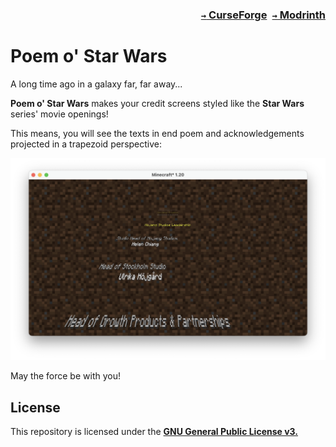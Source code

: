 ### <p align=right>[`→` CurseForge](https://www.curseforge.com/minecraft/mc-mods/modid)&ensp;[`→` Modrinth](https://modrinth.com/mod/modid)</p>

# Poem o' Star Wars

A long time ago in a galaxy far, far away...

**Poem o' Star Wars** makes your credit screens styled like the **Star Wars** series' movie openings!

This means, you will see the texts in end poem and acknowledgements projected in a trapezoid perspective:

![screenshot](https://github.com/KessokuTeaTime/Poem-of-Star-Wars/blob/artwork/content/screenshot.png?raw=true)

May the force be with you!

## License

This repository is licensed under the **[GNU General Public License v3.](LICENSE)**
